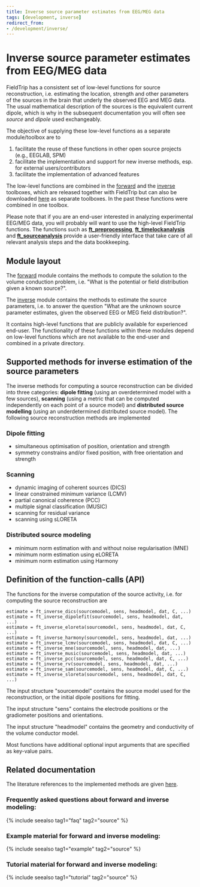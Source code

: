 ```yaml
---
title: Inverse source parameter estimates from EEG/MEG data
tags: [development, inverse]
redirect_from:
- /development/inverse/
---
```


# Inverse source parameter estimates from EEG/MEG data

FieldTrip has a consistent set of low-level functions for source reconstruction, i.e. estimating the location, strength and other parameters of the sources in the brain that underly the observed EEG and MEG data. The usual mathematical description of the sources is the equivalent current dipole, which is why in the subsequent documentation you will often see _source_ and _dipole_ used exchangeably.

The objective of supplying these low-level functions as a separate module/toolbox are to

1.  facilitate the reuse of these functions in other open source projects (e.g., EEGLAB, SPM)
2.  facilitate the implementation and support for new inverse methods, esp. for external users/contributors
3.  facilitate the implementation of advanced features

The low-level functions are combined in the [forward](/development/module/forward) and the [inverse](/development/module/inverse) toolboxes, which are released together with FieldTrip but can also be downloaded [here](https://download.fieldtriptoolbox.org/modules) as separate toolboxes. In the past these functions were combined in one toolbox.

Please note that if you are an end-user interested in analyzing experimental EEG/MEG data, you will probably will want to use the high-level FieldTrip functions. The functions such as **[ft_preprocessing](/reference/ft_preprocessing)**, **[ft_timelockanalysis](/reference/ft_timelockanalysis)** and **[ft_sourceanalysis](/reference/ft_sourceanalysis)** provide a user-friendly interface that take care of all relevant analysis steps and the data bookkeeping.

## Module layout

The [forward](/development/module/forward) module contains the methods to compute the solution to the volume conduction problem, i.e. "What is the potential or field distribution given a known source?".

The [inverse](/development/module/inverse) module contains the methods to estimate the source parameters, i.e. to answer the question "What are the unknown source parameter estimates, given the observed EEG or MEG field distribution?".

It contains high-level functions that are publicly available for experienced end-user. The functionality of these functions within these modules depend on low-level functions which are not available to the end-user and combined in a private directory.

## Supported methods for inverse estimation of the source parameters

The inverse methods for computing a source reconstruction can be divided into three categories: **dipole fitting** (using an overdetermined model with a few sources), **scanning** (using a metric that can be computed independently on each point of a source model) and **distributed source modelling** (using an underdetermined distributed source model). The following source reconstruction methods are implemented

### Dipole fitting

- simultaneous optimisation of position, orientation and strength
- symmetry constrains and/or fixed position, with free orientation and strength

### Scanning

- dynamic imaging of coherent sources (DICS)
- linear constrained minimum variance (LCMV)
- partial canonical coherence (PCC)
- multiple signal classification (MUSIC)
- scanning for residual variance
- scanning using sLORETA

### Distributed source modeling

- minimum norm estimation with and without noise regularisation (MNE)
- minimum norm estimation using eLORETA
- minimum norm estimation using Harmony

## Definition of the function-calls (API)

The functions for the inverse computation of the source activity, i.e. for computing the source reconstruction are

    estimate = ft_inverse_dics(sourcemodel, sens, headmodel, dat, C, ...)
    estimate = ft_inverse_dipolefit(sourcemodel, sens, headmodel, dat, ...)
    estimate = ft_inverse_eloreta(sourcemodel, sens, headmodel, dat, C, ...)
    estimate = ft_inverse_harmony(sourcemodel, sens, headmodel, dat, ...)
    estimate = ft_inverse_lcmv(sourcemodel, sens, headmodel, dat, C, ...)
    estimate = ft_inverse_mne(sourcemodel, sens, headmodel, dat, ...)
    estimate = ft_inverse_music(sourcemodel, sens, headmodel, dat, ...)
    estimate = ft_inverse_pcc(sourcemodel, sens, headmodel, dat, C, ...)
    estimate = ft_inverse_rv(sourcemodel, sens, headmodel, dat, ...)
    estimate = ft_inverse_sam(sourcemodel, sens, headmodel, dat, C, ...)
    estimate = ft_inverse_sloreta(sourcemodel, sens, headmodel, dat, C, ...)

The input structure "sourcemodel" contains the source model used for the reconstruction, or the initial dipole positions for fitting.

The input structure "sens" contains the electrode positions or the gradiometer positions and orientations.

The input structure "headmodel" contains the geometry and conductivity of the volume conductor model.

Most functions have additional optional input arguments that are specified as key-value pairs.

## Related documentation

The literature references to the implemented methods are given [here](/references_to_implemented_methods).

### Frequently asked questions about forward and inverse modeling:

{% include seealso tag1="faq" tag2="source" %}

### Example material for forward and inverse modeling:

{% include seealso tag1="example" tag2="source" %}

### Tutorial material for forward and inverse modeling:

{% include seealso tag1="tutorial" tag2="source" %}
